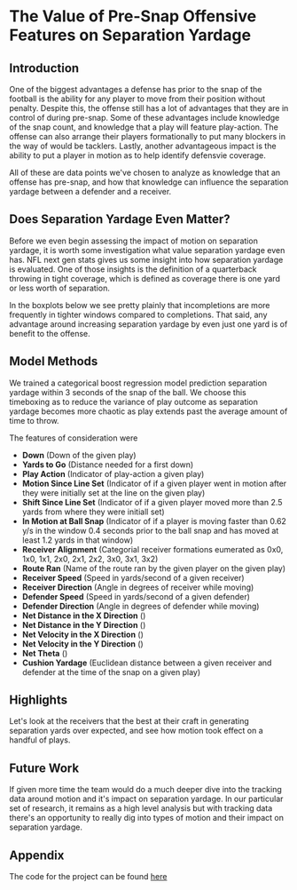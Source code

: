 # The Value of Pre-Snap Offensive Features on Separation Yardage

## Introduction
One of the biggest advantages a defense has prior to the snap of the football is the ability for any player to move from their position without penalty. Despite this, the offense still has a lot of advantages that they are in control of during pre-snap. Some of these advantages include knowledge of the snap count, and knowledge that a play will feature play-action. The offense can also arrange their players formationally to put many blockers in the way of would be tacklers. Lastly, another advantageous impact is the ability to put a player in motion as to help identify defensvie coverage.

All of these are data points we've chosen to analyze as knowledge that an offense has pre-snap, and how that knowledge can influence the separation yardage between a defender and a receiver.


## Does Separation Yardage Even Matter?
Before we even begin assessing the impact of motion on separation yardage, it is worth some investigation what value separation yardage even has. NFL next gen stats 
gives us some insight into how separation yardage is evaluated. One of those insights is the definition of a quarterback throwing in tight coverage, which is defined as 
coverage there is one yard or less worth of separation.

In the boxplots below we see pretty plainly that incompletions are more frequently in tighter windows compared to completions. That said, any advantage around increasing 
separation yardage by even just one yard is of benefit to the offense.

## Model Methods
We trained a categorical boost regression model prediction separation yardage within 3 seconds of the snap of the ball. We choose this timeboxing as to reduce the variance 
of play outcome as separation yardage becomes more chaotic as play extends past the average amount of time to throw.

The features of consideration were

- **Down** (Down of the given play)
- **Yards to Go** (Distance needed for a first down)
- **Play Action** (Indicator of play-action a given play)
- **Motion Since Line Set** (Indicator of if a given player went in motion after they were initially set at the line on the given play)
- **Shift Since Line Set** (Indicator of if a given player moved more than 2.5 yards from where they were initiall set)
- **In Motion at Ball Snap** (Indicator of if a player is moving faster than 0.62 y/s in the window 0.4 seconds prior to the ball snap and has moved at least 1.2 yards in that window)
- **Receiver Alignment** (Categorial receiver formations eumerated as 0x0, 1x0, 1x1, 2x0, 2x1, 2x2, 3x0, 3x1, 3x2)
- **Route Ran** (Name of the route ran by the given player on the given play)
- **Receiver Speed** (Speed in yards/second of a given receiver)
- **Receiver Direction** (Angle in degrees of receiver while moving)
- **Defender Speed** (Speed in yards/second of a given defender)
- **Defender Direction** (Angle in degrees of defender while moving)
- **Net Distance in the X Direction** ()
- **Net Distance in the Y Direction** ()
- **Net Velocity in the X Direction** ()
- **Net Velocity in the Y Direction** ()
- **Net Theta** ()
- **Cushion Yardage** (Euclidean distance between a given receiver and defender at the time of the snap on a given play)

  
## Highlights
Let's look at the receivers that the best at their craft in generating separation yards over expected, and see how motion took effect on a handful of plays.

## Future Work
If given more time the team would do a much deeper dive into the tracking data around motion and it's impact on separation yardage. In our particular set of research, it remains as a high level analysis but with tracking data there's an opportunity to really dig into types of motion and their impact on separation yardage.

 
## Appendix
The code for the project can be found [here](https://github.com/erikhall6373/big_data_bowl_2025)
